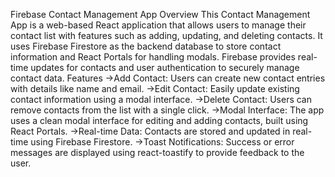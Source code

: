 Firebase Contact Management App
Overview
This Contact Management App is a web-based React application that allows users to manage their contact list with features such as adding, updating, and deleting contacts. It uses Firebase Firestore as the backend database to store contact information and React Portals for handling modals. Firebase provides real-time updates for contacts and user authentication to securely manage contact data.
Features
->Add Contact: Users can create new contact entries with details like name and email.
->Edit Contact: Easily update existing contact information using a modal interface.
->Delete Contact: Users can remove contacts from the list with a single click.
->Modal Interface: The app uses a clean modal interface for editing and adding contacts, built using React Portals.
->Real-time Data: Contacts are stored and updated in real-time using Firebase Firestore.
->Toast Notifications: Success or error messages are displayed using react-toastify to provide feedback to the user.
